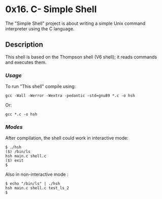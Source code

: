 # 0x16. C- Simple Shell
The "Simple Shell" project is about writing a simple Unix command interpreter using the C language.
## Description
This shell is based on the Thompson shell (V6 shell); it reads commands and executes them.
### *Usage*

To run "This shell" compile using:
```
gcc -Wall -Werror -Wextra -pedantic -std=gnu89 *.c -o hsh
```
Or: 
```
gcc *.c -o hsh
```
### *Modes*

After compilation, the shell could work in interactive mode:
```
$ ./hsh
($) /bin/ls
hsh main.c shell.c
($) exit
$
```
Also in non-interactive mode :
``` 
$ echo "/bin/ls" | ./hsh
hsh main.c shell.c test_ls_2
$
```
###

